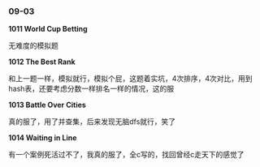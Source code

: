 ### 09-03

**1011 World Cup Betting**

无难度的模拟题

**1012 The Best Rank**

和上一题一样，模拟就行，模拟个屁，这题着实坑，4次排序，4次对比，用到hash表，还要考虑分数一样排名一样的情况，这的服

**1013 Battle Over Cities**

真的服了，用了并查集，后来发现无脑dfs就行，笑了

**1014 Waiting in Line**

有一个案例死活过不了，我真的服了，全c写的，找回曾经c走天下的感觉了